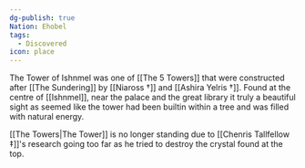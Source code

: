 ```yaml
---
dg-publish: true
Nation: Ehobel
tags:
  - Discovered
icon: place
---
```

The Tower of Ishnmel was one of [[The 5 Towers]] that were constructed after [[The Sundering]] by [[Niaross †]] and [[Ashira Yelris †]]. Found at the centre of [[Ishnmel]], near the palace and the great library it truly a beautiful sight as seemed like the tower had been builtin within a tree and was filled with natural energy.

[[The Towers|The Tower]] is no longer standing due to [[Chenris Tallfellow ‡]]'s research going too far as he tried to destroy the crystal found at the top. 